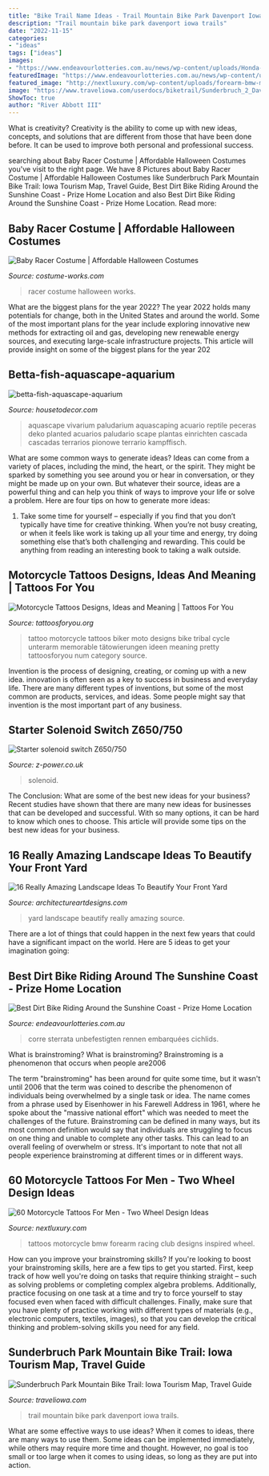 ```yaml
---
title: "Bike Trail Name Ideas - Trail Mountain Bike Park Davenport Iowa Trails"
description: "Trail mountain bike park davenport iowa trails"
date: "2022-11-15"
categories:
- "ideas"
tags: ["ideas"]
images:
- "https://www.endeavourlotteries.com.au/news/wp-content/uploads/Honda-CRF-125-dirt-blike-Hero-Image.jpg"
featuredImage: "https://www.endeavourlotteries.com.au/news/wp-content/uploads/Honda-CRF-125-dirt-blike-Hero-Image.jpg"
featured_image: "http://nextluxury.com/wp-content/uploads/forearm-bmw-motorcycle-club-tattoos-for-men.jpg"
image: "https://www.traveliowa.com/userdocs/biketrail/Sunderbruch_2_Davenport.jpg"
ShowToc: true
author: "River Abbott III"
---
```



What is creativity?
Creativity is the ability to come up with new ideas, concepts, and solutions that are different from those that have been done before. It can be used to improve both personal and professional success.

	

		
searching about Baby Racer Costume | Affordable Halloween Costumes you've visit to the right page. We have 8 Pictures about Baby Racer Costume | Affordable Halloween Costumes like Sunderbruch Park Mountain Bike Trail: Iowa Tourism Map, Travel Guide, Best Dirt Bike Riding Around the Sunshine Coast - Prize Home Location and also Best Dirt Bike Riding Around the Sunshine Coast - Prize Home Location. Read more:
		
    
## Baby Racer Costume | Affordable Halloween Costumes

<img loading=lazy src="https://photos.costume-works.com/full/motobaby_racer.jpg" onerror="this.onerror=null;this.src='https://tse4.mm.bing.net/th?id=OIP.NKP8u6vVB6VXsaE2HGBVEgHaKD&amp;pid=15.1';" alt="Baby Racer Costume | Affordable Halloween Costumes">

_Source: costume-works.com_

>racer costume halloween works. 

	

What are the biggest plans for the year 2022?
The year 2022 holds many potentials for change, both in the United States and around the world. Some of the most important plans for the year include exploring innovative new methods for extracting oil and gas, developing new renewable energy sources, and executing large-scale infrastructure projects. This article will provide insight on some of the biggest plans for the year 202
    
## Betta-fish-aquascape-aquarium

<img loading=lazy src="https://housetodecor.com/wp-content/uploads/2020/06/betta-fish-aquascape-aquarium.jpg" onerror="this.onerror=null;this.src='https://tse2.mm.bing.net/th?id=OIP.CEjkeU7ZKjr5YCVfu0OetgHaKc&amp;pid=15.1';" alt="betta-fish-aquascape-aquarium">

_Source: housetodecor.com_

>aquascape vivarium paludarium aquascaping acuario reptile peceras deko planted acuarios paludario scape plantas einrichten cascada cascadas terrarios pionowe terrario kampffisch. 

	

What are some common ways to generate ideas?
Ideas can come from a variety of places, including the mind, the heart, or the spirit. They might be sparked by something you see around you or hear in conversation, or they might be made up on your own. But whatever their source, ideas are a powerful thing and can help you think of ways to improve your life or solve a problem. Here are four tips on how to generate more ideas: 
1. Take some time for yourself – especially if you find that you don’t typically have time for creative thinking. When you’re not busy creating, or when it feels like work is taking up all your time and energy, try doing something else that’s both challenging and rewarding. This could be anything from reading an interesting book to taking a walk outside. 

    
## Motorcycle Tattoos Designs, Ideas And Meaning | Tattoos For You

<img loading=lazy src="https://www.tattoosforyou.org/wp-content/uploads/2016/03/Motorcycle-Tattoo-Designs.jpg" onerror="this.onerror=null;this.src='https://tse3.mm.bing.net/th?id=OIP.RaOaIkS3UKLMQAvOZOjP4wHaFm&amp;pid=15.1';" alt="Motorcycle Tattoos Designs, Ideas and Meaning | Tattoos For You">

_Source: tattoosforyou.org_

>tattoo motorcycle tattoos biker moto designs bike tribal cycle unterarm memorable tätowierungen ideen meaning pretty tattoosforyou num category source. 

	

Invention is the process of designing, creating, or coming up with a new idea. innovation is often seen as a key to success in business and everyday life. There are many different types of inventions, but some of the most common are products, services, and ideas. Some people might say that invention is the most important part of any business.

    
## Starter Solenoid Switch Z650/750

<img loading=lazy src="https://cdn.ecommercedns.uk/files/2/221472/9/8521419/11.jpg" onerror="this.onerror=null;this.src='https://tse1.mm.bing.net/th?id=OIP.hdISfONjE6RMRqQyICu7CQHaJ4&amp;pid=15.1';" alt="Starter solenoid switch Z650/750">

_Source: z-power.co.uk_

>solenoid. 

	

The Conclusion: What are some of the best new ideas for your business?
Recent studies have shown that there are many new ideas for businesses that can be developed and successful. With so many options, it can be hard to know which ones to choose. This article will provide some tips on the best new ideas for your business.

    
## 16 Really Amazing Landscape Ideas To Beautify Your Front Yard

<img loading=lazy src="https://www.architectureartdesigns.com/wp-content/uploads/2017/03/12-7-630x418.jpg" onerror="this.onerror=null;this.src='https://tse3.mm.bing.net/th?id=OIP.yy_CYdvhvUl-NKeAx5UBtAHaE6&amp;pid=15.1';" alt="16 Really Amazing Landscape Ideas To Beautify Your Front Yard">

_Source: architectureartdesigns.com_

>yard landscape beautify really amazing source. 

	

There are a lot of things that could happen in the next few years that could have a significant impact on the world. Here are 5 ideas to get your imagination going: 

    
## Best Dirt Bike Riding Around The Sunshine Coast - Prize Home Location

<img loading=lazy src="https://www.endeavourlotteries.com.au/news/wp-content/uploads/Honda-CRF-125-dirt-blike-Hero-Image.jpg" onerror="this.onerror=null;this.src='https://tse2.mm.bing.net/th?id=OIP.j0QeVtHQbM7TvLVDh_eFtgHaE8&amp;pid=15.1';" alt="Best Dirt Bike Riding Around the Sunshine Coast - Prize Home Location">

_Source: endeavourlotteries.com.au_

>corre sterrata unbefestigten rennen embarquées cichlids. 

	

What is brainstroming?
What is brainstroming? Brainstroming is a phenomenon that occurs when people are2006

The term "brainstroming" has been around for quite some time, but it wasn't until 2006 that the term was coined to describe the phenomenon of individuals being overwhelmed by a single task or idea. The name comes from a phrase used by Eisenhower in his Farewell Address in 1961, where he spoke about the "massive national effort" which was needed to meet the challenges of the future. Brainstroming can be defined in many ways, but its most common definition would say that individuals are struggling to focus on one thing and unable to complete any other tasks. This can lead to an overall feeling of overwhelm or stress. It's important to note that not all people experience brainstroming at different times or in different ways.

    
## 60 Motorcycle Tattoos For Men - Two Wheel Design Ideas

<img loading=lazy src="http://nextluxury.com/wp-content/uploads/forearm-bmw-motorcycle-club-tattoos-for-men.jpg" onerror="this.onerror=null;this.src='https://tse4.mm.bing.net/th?id=OIP.nTl3aKbmsfr7xbRN3dhPEAAAAA&amp;pid=15.1';" alt="60 Motorcycle Tattoos For Men - Two Wheel Design Ideas">

_Source: nextluxury.com_

>tattoos motorcycle bmw forearm racing club designs inspired wheel. 

	

How can you improve your brainstroming skills?
If you're looking to boost your brainstroming skills, here are a few tips to get you started. First, keep track of how well you're doing on tasks that require thinking straight – such as solving problems or completing complex algebra problems. Additionally, practice focusing on one task at a time and try to force yourself to stay focused even when faced with difficult challenges. Finally, make sure that you have plenty of practice working with different types of materials (e.g., electronic computers, textiles, images), so that you can develop the critical thinking and problem-solving skills you need for any field.

    
## Sunderbruch Park Mountain Bike Trail: Iowa Tourism Map, Travel Guide

<img loading=lazy src="https://www.traveliowa.com/userdocs/biketrail/Sunderbruch_2_Davenport.jpg" onerror="this.onerror=null;this.src='https://tse3.mm.bing.net/th?id=OIP.uaXHCRQhiniDDCWGCBYCtAHaLG&amp;pid=15.1';" alt="Sunderbruch Park Mountain Bike Trail: Iowa Tourism Map, Travel Guide">

_Source: traveliowa.com_

>trail mountain bike park davenport iowa trails. 

	

What are some effective ways to use ideas?
When it comes to ideas, there are many ways to use them. Some ideas can be implemented immediately, while others may require more time and thought. However, no goal is too small or too large when it comes to using ideas, so long as they are put into action.

